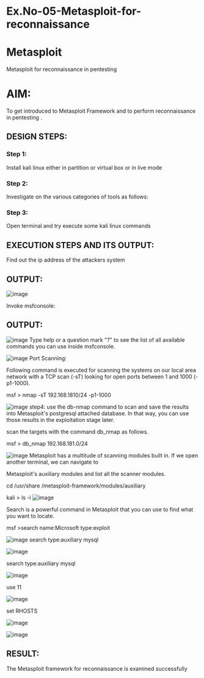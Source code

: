 # Ex.No-05-Metasploit-for-reconnaissance
# Metasploit
Metasploit for reconnaissance in pentesting

# AIM:

To get introduced to Metasploit Framework and to  perform reconnaissance  in pentesting .

## DESIGN STEPS:

### Step 1:

Install kali linux either in partition or virtual box or in live mode

### Step 2:

Investigate on the various categories of tools as follows:

### Step 3:

Open terminal and try execute some kali linux commands

## EXECUTION STEPS AND ITS OUTPUT:
Find out the ip address of the attackers system



## OUTPUT:
![image](https://github.com/user-attachments/assets/cb8362a2-1d28-411f-973d-87b56b53aac2)

Invoke msfconsole:




## OUTPUT:

![image](https://github.com/user-attachments/assets/14ef563d-22ae-4186-8962-ff2968134c7a)
Type help or a question mark "?" to see the list of all available commands you can use inside msfconsole.

![image](https://github.com/user-attachments/assets/13dcd1b1-c425-4d63-8f5d-9d0c0c245dd5)
Port Scanning:

Following command is executed for scanning the systems on our local area network with a TCP scan (-sT) looking for open ports between 1 and 1000 (-p1-1000).

msf > nmap -sT 192.168.1810/24 -p1-1000

![image](https://github.com/user-attachments/assets/022a40a9-9482-4750-88d5-77457e4567ab)
step4: use the db-nmap command to scan and save the results into Metasploit's postgresql attached database. In that way, you can use those results in the exploitation stage later.

scan the targets with the command db_nmap as follows.

msf > db_nmap 192.168.181.0/24

![image](https://github.com/user-attachments/assets/127131d5-f865-4e26-abf2-fb777d79fed9)
Metasploit has a multitude of scanning modules built in. If we open another terminal, we can navigate to

Metasploit's auxiliary modules and list all the scanner modules.

cd /usr/share /metasploit-framework/modules/auxiliary

kali > ls -l
![image](https://github.com/user-attachments/assets/0b28c556-2c6a-4411-b3aa-a6da7fbbc06c)

Search is a powerful command in Metasploit that you can use to find what you want to locate.

msf >search name:Microsoft type:exploit

![image](https://github.com/user-attachments/assets/3567479e-d9db-4927-924a-4e3883af52f5)
search type:auxiliary mysql

![image](https://github.com/user-attachments/assets/d1f4172b-a35e-46e5-8611-e97eac22476d)

search type:auxiliary mysql

![image](https://github.com/user-attachments/assets/a7f3be0d-d6f2-4ef5-901f-3f00b22cac01)

use 11

![image](https://github.com/user-attachments/assets/8ded7df5-4ed0-4e1c-af9a-928f3fe70c8b)

set RHOSTS

![image](https://github.com/user-attachments/assets/8c301971-9d1e-4ecc-96cb-19c60f7b6e95)

![image](https://github.com/user-attachments/assets/4dc85d1b-6e19-4126-bf4b-f6ddc9314bed)

## RESULT:
The Metasploit framework for reconnaissance is  examined successfully
